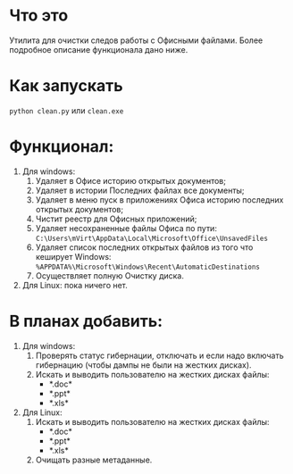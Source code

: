 # Что это
Утилита для очистки следов работы с Офисными файлами. Более подробное описание функционала дано ниже.

# Как запускать
`python clean.py` или `clean.exe`

# Функционал:
1. Для windows:
	1. Удаляет в Офисе историю открытых документов;
	2. Удаляет в истории Последних файлах все документы;
	3. Удаляет в меню пуск в приложениях Офиса историю последних открытых документов;
	4. Чистит реестр для Офисных приложений;
	5. Удаляет несохраненные файлы Офиса по пути: `C:\Users\mVirt\AppData\Local\Microsoft\Office\UnsavedFiles`
	6. Удаляет список последних открытых файлов из того что кеширует Windows: `%APPDATA%\Microsoft\Windows\Recent\AutomaticDestinations`
	7. Осуществляет полную Очистку диска.
2. Для Linux: пока ничего нет.

# В планах добавить:
1. Для windows:
	1. Проверять статус гибернации, отключать и если надо включать гибернацию (чтобы дампы не были на жестких дисках).
	2. Искать и выводить пользователю на жестких дисках файлы: 
		- \*.doc*
		- \*.ppt*
		- \*.xls*
2. Для Linux:
	1. Искать и выводить пользователю на жестких дисках файлы: 
		- \*.doc*
		- \*.ppt*
		- \*.xls*
	2. Очищать разные метаданные.
